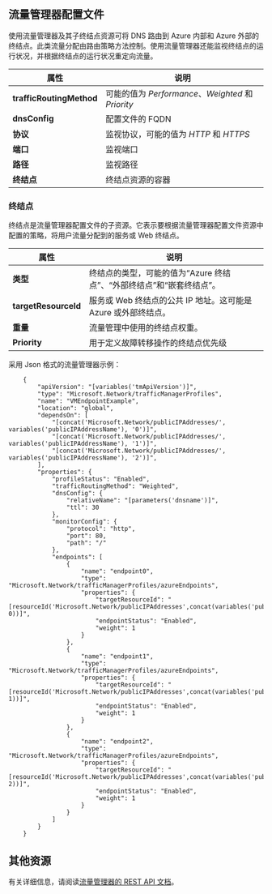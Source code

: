 ## 流量管理器配置文件

使用流量管理器及其子终结点资源可将 DNS 路由到 Azure 内部和 Azure 外部的终结点。此类流量分配由路由策略方法控制。使用流量管理器还能监视终结点的运行状况，并根据终结点的运行状况重定向流量。

| 属性 | 说明 |
|---|---|
|**trafficRoutingMethod**| 可能的值为 *Performance*、*Weighted* 和 *Priority* | 
| **dnsConfig** | 配置文件的 FQDN | 
| **协议** | 监视协议，可能的值为 *HTTP* 和 *HTTPS*|
| **端口** | 监视端口 |  
| **路径** | 监视路径 |
| **终结点** | 终结点资源的容器 | 

### 终结点 

终结点是流量管理器配置文件的子资源。它表示要根据流量管理器配置文件资源中配置的策略，将用户流量分配到的服务或 Web 终结点。

| 属性 | 说明 | 
|---|---| 
| **类型** | 终结点的类型，可能的值为“Azure 终结点”、“外部终结点”和“嵌套终结点”。 | 
| **targetResourceId** | 服务或 Web 终结点的公共 IP 地址。这可能是 Azure 或外部终结点。 | 
| **重量** | 流量管理中使用的终结点权重。 | 
| **Priority** | 用于定义故障转移操作的终结点优先级 |

采用 Json 格式的流量管理器示例：

```
    {
        "apiVersion": "[variables('tmApiVersion')]",
        "type": "Microsoft.Network/trafficManagerProfiles",
        "name": "VMEndpointExample",
        "location": "global",
        "dependsOn": [
            "[concat('Microsoft.Network/publicIPAddresses/', variables('publicIPAddressName'), '0')]",
            "[concat('Microsoft.Network/publicIPAddresses/', variables('publicIPAddressName'), '1')]",
            "[concat('Microsoft.Network/publicIPAddresses/', variables('publicIPAddressName'), '2')]",
        ],
        "properties": {
            "profileStatus": "Enabled",
            "trafficRoutingMethod": "Weighted",
            "dnsConfig": {
                "relativeName": "[parameters('dnsname')]",
                "ttl": 30
            },
            "monitorConfig": {
                "protocol": "http",
                "port": 80,
                "path": "/"
            },
            "endpoints": [
                {
                    "name": "endpoint0",
                    "type": "Microsoft.Network/trafficManagerProfiles/azureEndpoints",
                    "properties": {
                        "targetResourceId": "[resourceId('Microsoft.Network/publicIPAddresses',concat(variables('publicIPAddressName'), 0))]",
                        "endpointStatus": "Enabled",
                        "weight": 1
                    }
                },
                {
                    "name": "endpoint1",
                    "type": "Microsoft.Network/trafficManagerProfiles/azureEndpoints",
                    "properties": {
                        "targetResourceId": "[resourceId('Microsoft.Network/publicIPAddresses',concat(variables('publicIPAddressName'), 1))]",
                        "endpointStatus": "Enabled",
                        "weight": 1
                    }
                },
                {
                    "name": "endpoint2",
                    "type": "Microsoft.Network/trafficManagerProfiles/azureEndpoints",
                    "properties": {
                        "targetResourceId": "[resourceId('Microsoft.Network/publicIPAddresses',concat(variables('publicIPAddressName'), 2))]",
                        "endpointStatus": "Enabled",
                        "weight": 1
                    }
                }
            ]
        }
    }
```

## 其他资源

有关详细信息，请阅读[流量管理器的 REST API 文档](https://msdn.microsoft.com/zh-cn/library/azure/mt163664.aspx)。

<!---HONumber=Mooncake_1221_2015-->